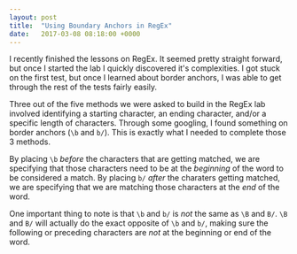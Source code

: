 ```yaml
---
layout: post
title:  "Using Boundary Anchors in RegEx"
date:   2017-03-08 08:18:00 +0000
---
```



I recently finished the lessons on RegEx. It seemed pretty straight forward, but once I started the lab I quickly discovered it's complexities. I got stuck on the first test, but once I learned about border anchors, I was able to get through the rest of the tests fairly easily. 

Three out of the five methods we were asked to build in the RegEx lab involved identifying a starting character, an ending character, and/or a specific length of characters. Through some googling, I found something on border anchors (`\b` and `b/`). This is exactly what I needed to complete those 3 methods. 

By placing `\b` *before* the characters that are getting matched, we are specifying that those characters need to be at the *beginning* of the word to be considered a match. By placing `b/` *after* the charaters getting matched, we are specifying that we are matching those characters at the *end* of the word.

One important thing to note is that `\b` and `b/` is *not* the same as `\B` and `B/`. `\B` and `B/` will actually do the exact opposite of `\b` and `b/`, making sure the following or preceding characters are *not* at the beginning or end of the word. 
